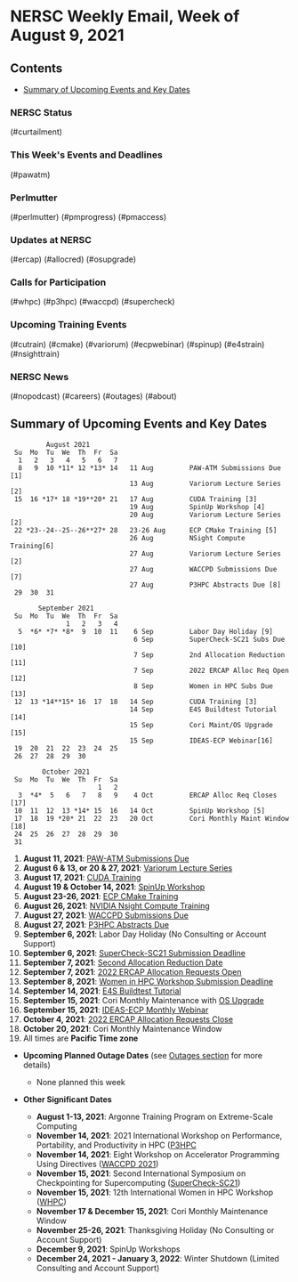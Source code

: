 # NERSC Weekly Email, Week of August 9, 2021 <a name="top"></a> #

## Contents ## 

- [Summary of Upcoming Events and Key Dates](#dates)

### NERSC Status

(#curtailment)

### This Week's Events and Deadlines

(#pawatm)

### Perlmutter

(#perlmutter)
(#pmprogress)
(#pmaccess)

### Updates at NERSC 

(#ercap)
(#allocred)
(#osupgrade)

### Calls for Participation

(#whpc)
(#p3hpc)
(#waccpd)
(#supercheck)

### Upcoming Training Events 

(#cutrain)
(#cmake)
(#variorum)
(#ecpwebinar)
(#spinup)
(#e4strain)
(#nsighttrain)

### NERSC News 

(#nopodcast)
(#careers)
(#outages)
(#about)

## Summary of Upcoming Events and Key Dates <a name="dates"/></a> ##

             August 2021
     Su  Mo  Tu  We  Th  Fr  Sa
      1   2   3   4   5   6   7  
      8   9  10 *11* 12 *13* 14   11 Aug         PAW-ATM Submissions Due [1]
                                  13 Aug         Variorum Lecture Series [2]
     15  16 *17* 18 *19**20* 21   17 Aug         CUDA Training [3]
                                  19 Aug         SpinUp Workshop [4]
                                  20 Aug         Variorum Lecture Series [2]
     22 *23--24--25--26**27* 28   23-26 Aug      ECP CMake Training [5]
                                  26 Aug         NSight Compute Training[6]
                                  27 Aug         Variorum Lecture Series [2]
                                  27 Aug         WACCPD Submissions Due [7]
                                  27 Aug         P3HPC Abstracts Due [8]
     29  30  31

           September 2021
     Su  Mo  Tu  We  Th  Fr  Sa
                  1   2   3   4
      5  *6* *7* *8*  9  10  11    6 Sep         Labor Day Holiday [9]
                                   6 Sep         SuperCheck-SC21 Subs Due [10]
                                   7 Sep         2nd Allocation Reduction [11]
                                   7 Sep         2022 ERCAP Alloc Req Open [12]
                                   8 Sep         Women in HPC Subs Due [13]
     12  13 *14**15* 16  17  18   14 Sep         CUDA Training [3]
                                  14 Sep         E4S Buildtest Tutorial [14]
                                  15 Sep         Cori Maint/OS Upgrade [15]
                                  15 Sep         IDEAS-ECP Webinar[16]
     19  20  21  22  23  24  25
     26  27  28  29  30

            October 2021
     Su  Mo  Tu  We  Th  Fr  Sa
                          1   2
      3  *4*  5   6   7   8   9    4 Oct         ERCAP Alloc Req Closes [17]
     10  11  12  13 *14* 15  16   14 Oct         SpinUp Workshop [5]
     17  18  19 *20* 21  22  23   20 Oct         Cori Monthly Maint Window [18]
     24  25  26  27  28  29  30
     31


1. **August 11, 2021**: [PAW-ATM Submissions Due](#pawatm)
2. **August 6 & 13, or 20 & 27, 2021**: [Variorum Lecture Series](#variorum)
3. **August 17, 2021**: [CUDA Training](#cutrain)
4. **August 19 & October 14, 2021**: [SpinUp Workshop](#spinup)
5. **August 23-26, 2021**: [ECP CMake Training](#cmake)
6. **August 26, 2021**: [NVIDIA Nsight Compute Training](#nsighttrain)
7. **August 27, 2021**: [WACCPD Submissions Due](#waccpd)
8. **August 27, 2021**: [P3HPC Abstracts Due](#p3hpc)
9. **September 6, 2021**: Labor Day Holiday (No Consulting or Account Support)
10. **September 6, 2021**: [SuperCheck-SC21 Submission Deadline](#supercheck)
11. **September 7, 2021**: [Second Allocation Reduction Date](#allocred)
12. **September 7, 2021**: [2022 ERCAP Allocation Requests Open](#ercap)
13. **September 8, 2021**: [Women in HPC Workshop Submission Deadline](#whpc)
14. **September 14, 2021**: [E4S Buildtest Tutorial](#e4strain)
15. **September 15, 2021**: Cori Monthly Maintenance with [OS Upgrade](#osupgrade) 
16. **September 15, 2021**: [IDEAS-ECP Monthly Webinar](#ecpwebinar)
17. **October 4, 2021**: [2022 ERCAP Allocation Requests Close](#ercap)
18. **October 20, 2021**: Cori Monthly Maintenance Window
19. All times are **Pacific Time zone**

- **Upcoming Planned Outage Dates** (see [Outages section](#outages) for more 
details)
    - None planned this week

- **Other Significant Dates**
    - **August 1-13, 2021**: Argonne Training Program on Extreme-Scale Computing
    - **November 14, 2021**: 2021 International Workshop on Performance, Portability, and Productivity in HPC ([P3HPC](https://p3hpc.org/workshop/2021/)
    - **November 14, 2021**: Eight Workshop on Accelerator Programming Using Directives ([WACCPD 2021](https://www.waccpd.org))
    - **November 15, 2021**: Second International Symposium on Checkpointing for Supercomputing ([SuperCheck-SC21](https://supercheck.lbl.gov/supercheck-sc21))
    - **November 15, 2021**: 12th International Women in HPC Workshop ([WHPC](https://womeninhpc.org/events/sc-2021-workshop))
    - **November 17 & December 15, 2021**: Cori Monthly Maintenance Window
    - **November 25-26, 2021**: Thanksgiving Holiday (No Consulting or Account Support)
    - **December 9, 2021**: SpinUp Workshops
    - **December 24, 2021 - January 3, 2022**: Winter Shutdown (Limited Consulting and Account Support)

